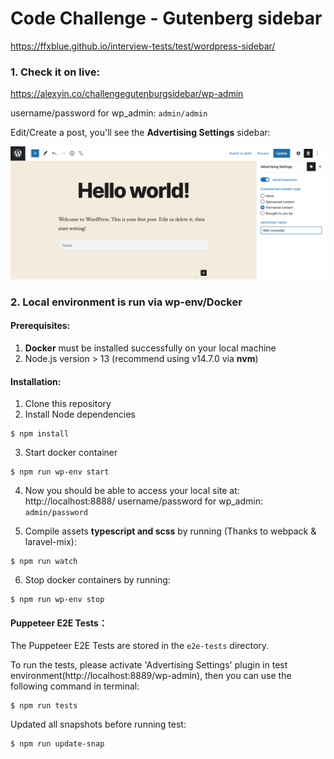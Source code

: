 # Code Challenge - Gutenberg sidebar
https://ffxblue.github.io/interview-tests/test/wordpress-sidebar/

### 1. Check it on live:
https://alexyin.co/challengegutenburgsidebar/wp-admin

username/password for wp_admin: `admin/admin`

Edit/Create a post, you'll see the **Advertising Settings** sidebar:

<p align="center"><img src="https://github.com/orochigalois/Code-Challenge-Gutenberg-Sidebar-WPENV/raw/master/screenshot/screenshot.png" alt="Code is Poetry." /></p>




### 2. Local environment is run via wp-env/Docker

#### Prerequisites:
1. **Docker** must be installed successfully on your local machine
1. Node.js version > 13 (recommend using v14.7.0 via **nvm**)

#### Installation:

1. Clone this repository
2. Install Node dependencies

```
$ npm install
```

3. Start docker container
```
$ npm run wp-env start
```

4. Now you should be able to access your local site at: http://localhost:8888/
username/password for wp_admin: `admin/password`



5. Compile assets **typescript and scss** by running (Thanks to webpack & laravel-mix):
```
$ npm run watch
```

6. Stop docker containers by running:
```
$ npm run wp-env stop
```


#### Puppeteer E2E Tests：
The Puppeteer E2E Tests are stored in the `e2e-tests` directory.

To run the tests, please activate 'Advertising Settings' plugin in test environment(http://localhost:8889/wp-admin), then you can use the following command in terminal:

```
$ npm run tests
```
Updated all snapshots before running test:
```
$ npm run update-snap
```